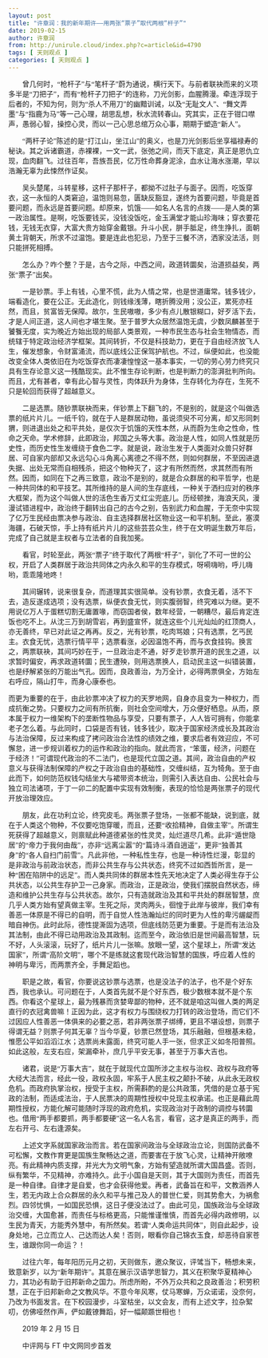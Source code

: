 ```yaml
---
layout: post
title: "许章润：我的新年期许——用两张“票子”取代两根“杆子”"
date: 2019-02-15
author: 许章润
from: http://unirule.cloud/index.php?c=article&id=4790
tags: [ 天则观点 ]
categories: [ 天则观点 ]
---
```


<div class="article">
 <div class="body-text">
  <span>
  </span>
  <p class="MsoNormal">
   <span>
   </span>
  </p>
  <span>
  </span>
  <p class="MsoNormal" style="text-indent:21pt;">
   <span>
    <span style="font-family:宋体;">
     曾几何时，“枪杆子”与“笔杆子”蔚为通说，横行天下。与前者联袂而来的义项多半是“刀把子”，而有“枪杆子刀把子”的连称，刀光剑影，血腥腾漫。牵连浮现于后者的，不知为何，则为“杀人不用刀”的幽黯训诫，以及“无耻文人”、“舞文弄墨”与“指鹿为马”等一己心理，胡思乱想，秋水流转春山。究其实，正在于钳口噤声，愚弱心智，操控心灵，而以一己心思总绾万众心事，期期于塑造“新人”。
    </span>
    <span>
    </span>
   </span>
  </p>
  <span>
  </span>
  <p class="MsoNormal" style="text-indent:21pt;">
   <span>
   </span>
  </p>
  <span>
  </span>
  <p class="MsoNormal" style="text-indent:21pt;">
   <span>
    <span style="font-family:宋体;">
     “两杆子论”陈述的是“打江山，坐江山”的奥义，也是刀光剑影后坐享福禄寿的秘诀。其之诉诸霸道，赤裸裸，一文一武，张弛之间，而天下底定，真正是恩仇立现，血肉翻飞。过往百年，吾族吾民，亿万性命葬身泥涂，血水让海水涨潮，早以浩瀚无辜为此悚然作证矣。
    </span>
    <span>
    </span>
   </span>
  </p>
  <span>
  </span>
  <p class="MsoNormal" style="text-indent:21pt;">
   <span>
   </span>
  </p>
  <span>
  </span>
  <p class="MsoNormal" style="text-indent:21pt;">
   <span>
    <span style="font-family:宋体;">
     吴头楚尾，斗转星移，这杆子那杆子，都拗不过肚子与面子。因而，吃饭穿衣，这一永恒的人类窘迫，温饱则易忽，匮缺反豁显，遂终为首要问题，毕竟是首要问题，而永远是首要问题。却原来，饥饿——如名人名言的点拨——是人类的第一政治属性。是啊，吃饭要钱买，没钱没饭吃，金玉满堂才能山珍海味；穿衣要花钱，无钱无衣穿，大富大贵方始穿金戴银。升斗小民，胼手胝足，终生挣扎，面朝黄土背朝天，所求不过温饱。要是连此也犯忌，乃至于三餐不济，洒家没法活，则只能拼死相搏。
    </span>
    <span>
    </span>
   </span>
  </p>
  <span>
  </span>
  <p class="MsoNormal" style="text-indent:21pt;">
   <span>
   </span>
  </p>
  <span>
  </span>
  <p class="MsoNormal" style="text-indent:21pt;">
   <span>
    <span style="font-family:宋体;">
     怎么办？咋个整？于是，古今之际，中西之间，政道转圜矣，治道损益矣，两张“票子”出矣。
    </span>
    <span>
    </span>
   </span>
  </p>
  <span>
  </span>
  <p class="MsoNormal" style="text-indent:21pt;">
   <span>
   </span>
  </p>
  <span>
  </span>
  <p class="MsoNormal" style="text-indent:21pt;">
   <span>
    <span style="font-family:宋体;">
     一是钞票。手上有钱，心里不慌，此为人情之常，也是世道庸常。钱多钱少，端看造化，要在公正。无此造化，则钱缘浅薄，瞎折腾没用；没公正，累死亦枉然，而且，贫富皆无保障。故尔，生民嗷嗷，多少有点儿散银糊口，好歹活下去，才是人间正道，这人间也才堪生聚。至于普罗大众居然温饱无虞，少数凤麟甚至于饕餮无度，实为晚近方始出现的局部人类景观，一种市民生态与社会生物情态，而统辖于特定政治经济学框架。其间转折，不仅是科技助力，更在于自由经济放飞人生，催发想象，令财富涌流，而以底线公正保驾护航也。不过，纵便如此，也没能改变全体人类依旧在为吃饭穿衣而凄凄惶惶这一基本事实，一切的劳心劳力终究只具有生存论意义这一残酷现实。此不惟生存论判断，也是判断力的澎湃批判所向。而且，尤有甚者，幸有此心智与灵性，肉体跃升为身体，生存转化为存在，生死不只是轮回而获得了超越意义。
    </span>
    <span>
    </span>
   </span>
  </p>
  <span>
  </span>
  <p class="MsoNormal" style="text-indent:21pt;">
   <span>
   </span>
  </p>
  <span>
  </span>
  <p class="MsoNormal" style="text-indent:21pt;">
   <span>
    <span style="font-family:宋体;">
     二是选票。随钞票联袂而来，伴钞票上下翻飞的，不是别的，就是这个叫做选票的纸片片儿。一纸千钧，就在于人是群居动物，虽说须臾不可分离，却又形同刺猬，则进退出处之和平共处，是仅次于饥饿的天性本然，从而蔚为生命之性命，性命之天命。学术修辞，此即政治，邦国之头等大事。政治是人性，如同人性就是历史性，而历史性生发缠绕于食色二字。就是说，政治生发于人类面对众兽只好群居、可自家内部却又永远勾心斗角离心离德之不得不然，则如何群居，不至因进退失据、出处无常而自相残杀，把这个物种灭了，这才有所然而然，求其然而有所然。因而，如同在下之再三致意，政治不是别的，就是合众群居的和平哲学，也是一种共同体的和平技艺。其所维持的是人间的生存底线，一种关于洒扫应对的秩序大框架，而为这个叫做人世的活色生香万丈红尘兜底儿。历经顿挫，海浪天风，漫漫试错进程中，政治终于翻转出自己的古今之别，告别武力和血腥，于无奈中实现了亿万生民经由票决参与政治、自主选择群居社区物业这一和平机制。至此，塞漠海疆，石破天惊，手上持有纸片片儿的这些芸芸众生，终于在文明诞生数万年后，完成了自己就是主权者与立法者的自我加冕。
    </span>
    <span>
    </span>
   </span>
  </p>
  <span>
  </span>
  <p class="MsoNormal" style="text-indent:21pt;">
   <span>
   </span>
  </p>
  <span>
  </span>
  <p class="MsoNormal" style="text-indent:21pt;">
   <span>
    <span style="font-family:宋体;">
     看官，时轮至此，两张“票子”终于取代了两根“杆子”，驯化了不可一世的公权，开启了人类群居于政治共同体之内永久和平的生存模式，呀嗬嗨哟，呼儿嗨哟，乖乖隆地咚！
    </span>
    <span>
    </span>
   </span>
  </p>
  <span>
  </span>
  <p class="MsoNormal" style="text-indent:21pt;">
   <span>
   </span>
  </p>
  <span>
  </span>
  <p class="MsoNormal" style="text-indent:21pt;">
   <span>
    <span style="font-family:宋体;">
     其间辗转，说来很复杂，而道理其实很简单。没有钞票，衣食无着，活不下去，造反遂成选项；没有选票，纵便衣食无忧，则实腹弱智，终究难以为继。更不用说亿万人于蛋糕切割无庸置喙，而窃国者侯，数年经营，一朝糟尽，最后肯定连饭也吃不上。从沈三万到胡雪岩，再到盛宣怀，就连这些个儿光灿灿的红顶商人，亦无善终，早已对此证之再再。反之，光有钞票，吃肉骂娘；只有选票，乞丐民主。衣食无忧，选票行情平平；选票看涨，必因温饱不再，而与衣食挂钩。换言之，两票联袂，其间巧妙在于，一旦政治走不通，好歹走钞票开道的民生之道，以求暂时偏安，再求政道转圜；民生遭殃，则用选票换人，启动民主这一纠错装置，也是纾解紧张的万能出气孔。因而，良政善治，为万全计，必得两票俱全，方始左右呼应，隔山打牛，而身心康泰也。
    </span>
   </span>
  </p>
  <p class="MsoNormal" style="text-indent:21pt;">
   <span>
    <span style="font-family:宋体;">
    </span>
    <span>
    </span>
   </span>
  </p>
  <span>
  </span>
  <p class="MsoNormal">
   <span>
    <span style="font-family:宋体;">
     而更为重要的在于，由此钞票冲决了权力的天罗地网，自身亦且变为一种权力，而成抗衡之势。只要权力之间有所抗衡，则社会空间增大，万众便好栖息。从而，原本属于权力一维架构下的垄断性物品与享受，只要有票子，人人皆可拥有，你能拿老子怎么着。与此同时，口袋是否有钱，钱多钱少，取决于国家经济成长及其政治与法治保障，反过来构成了拷问政治合法性的绩效之维，要求后者有效迎应，不可懈怠，进一步规训着权力的运作和政治的指向。就此而言，“笨蛋，经济，问题在于经济！”可谓现代政治的不二法门，也是现代立国之道。其间，政治自由的产权意义与获得法制保障的产权之于政治自由的基础性，交缠纠结，互为犄角。至于由此而下，如何防范权钱勾结坐大与裙带资本统治，则需引入表达自由、公民社会与独立司法诸项，于丁一卯二的配置中实现有效制衡，表现的恰恰是两张票子的现代开放治理效应。
    </span>
    <span>
    </span>
   </span>
  </p>
  <span>
  </span>
  <p class="MsoNormal">
   <span>
   </span>
  </p>
  <span>
  </span>
  <p class="MsoNormal" style="text-indent:21pt;">
   <span>
    <span style="font-family:宋体;">
     朋友，此在功利立论，终究皮毛。两张票子登场，一张都不能缺，说到底，就在于人类这个物种，不仅要吃饱穿暖，而且，还要“收拾精神，自做主宰”。所谓生死获得了超越意义，则禀赋此种道德紧张的性灵灵，灿烂道尽几希。此非“遁世隐居”的“帝力于我何由哉”，亦非“远离尘嚣”的“篇诗斗酒自逍遥”，更非“独善其身”的“各人自扫门前雪”。凡此非他，一种私性生存，也是一种诗性烂漫，彰显的是非政治与前政治状态，而非公共生存与公共状态，终究不过如西哲所言，是一种“困在陷阱中的远足”。而人类共同体的群居本性先天地决定了人类必得生存于公共状态，以公共生存护卫一己身家。而政治，正是政治，使我们摆脱自然状态，缔造和维护公共生存与公共状态。故尔，只有造就政治及其和平共处的群居智慧，庶几乎人类方始有望真做主宰。生死之际，灵肉两头，徊惶于此岸与彼岸，我们幸有善恶一体原是不得已的自明，而于自觉人性浩瀚灿烂的同时更为人性的卑污龌龊而暗自神伤。此时此际，德性提澌固为选项，但底线防范更为重要。于是而有法治及其法制，由此不得已动用政治及其政制。迄而至今，政治依旧是世间最高智慧，玩不好，人头滚滚，玩好了，纸片片儿一张嘛。放眼一望，这个星球上，所谓“发达国家”，所谓“高阶文明”，哪个不是练就这套现代政治智慧的国族，呼应着人性的神明与卑污，而两票齐全，手舞足蹈也。
    </span>
    <span>
    </span>
   </span>
  </p>
  <span>
  </span>
  <p class="MsoNormal" style="text-indent:21pt;">
   <span>
   </span>
  </p>
  <span>
  </span>
  <p class="MsoNormal" style="text-indent:21pt;">
   <span>
    <span style="font-family:宋体;">
     职是之故，看官，你要说这钞票与选票，也是没法子的法子，也不是个好东西，我也承认。可问题在于，人类首先就不是个好东西，极少数根本就不是个东西。你看这个星球上，最为残暴而贪婪卑鄙的物种，还不就是咱这叫做人类的两足直行的衣冠禽兽嘛！正因为此，这才有权力与围绕权力打转的政治登场，而它们不过因应人性善恶一体俱来的必要之恶，若非两张票子绑缚，更且不堪设想，则票子得谓无益？则票子何其无辜？当今华夏，钞票已然登场，其乐融融，但根基未稳，惟愿公平如滔滔江水；选票尚未露面，终究可能人手一张，但求正义如冬阳普照。如此这般，左支右应，架漏牵补，庶几乎平安无事，甚至于万事大吉也。
    </span>
    <span>
    </span>
   </span>
  </p>
  <span>
  </span>
  <p class="MsoNormal" style="text-indent:21pt;">
   <span>
   </span>
  </p>
  <span>
  </span>
  <p class="MsoNormal" style="text-indent:21pt;">
   <span>
    <span style="font-family:宋体;">
     诸君，说是“万事大吉”，就在于就现代立国所涉之主权与治权、政权与政府等大经大法而言，经此一役，政权永固，牢系于人民主权之颠扑不破，从此永无政权危机。而政府执掌治权，授受于主权，所需斟酌的是公共政策，凭借的是立基于宪政的法制，而适成法治，于人民票决的周期性授权中兑现主权承诺。也正是藉此周期性授权，方能化解可能随时浮现的政府危机，实现政治对于政制的调控与转圜也。借用“两手都要抓，两手都要硬”这一名人名言，看官，这才是真正的两手，而左右开弓、左右逢源矣。
    </span>
    <span>
    </span>
   </span>
  </p>
  <span>
  </span>
  <p class="MsoNormal" style="text-indent:21pt;">
   <span>
   </span>
  </p>
  <span>
  </span>
  <p class="MsoNormal" style="text-indent:21pt;">
   <span>
    <span style="font-family:宋体;">
     上述文字系就国家政治而言。若在国家间政治与全球政治立论，则国防武备不可松懈，文教作育更是国族生聚畅达之道，而要害在于放飞心灵，让精神开敞嘹亮。有此精神内质支撑，并光大为文明气象，方始有望造就所谓大国昌盛。否则，纵有繁华，不见精神，亦难持久。此于小国自是天则，其于大国则为责任，而首先是一种自律。自律才是自爱，也才会获得他爱。再者，武备旨在和平，文教涵养人生，若无内政上合众群居的永久和平与推己及人的普世仁爱，则其势愈大，为祸愈烈。四邻忧惧，一如国民恐惧，这日子便没法过了。由此可见，国族政治与全球政治交缠，大国愈甚，而责任与标格更高，只能惟谨惟慎，而首先必得内政修明，以生民为青天，方能秀外慧中，有所然矣。若谓“人类命运共同体”，则自此起步，设身处地，己立而立人、己达而达人矣！否则，眼看你自己锦衣玉食，却恶待自家苍生，谁跟你同一命运？！
    </span>
    <span>
    </span>
   </span>
  </p>
  <span>
  </span>
  <p class="MsoNormal" style="text-indent:21pt;">
   <span>
   </span>
  </p>
  <span>
  </span>
  <p class="MsoNormal" style="text-indent:21pt;">
   <span>
    <span style="font-family:宋体;">
     过往六年，每年阳历元月之初，天则做东，邀众聚议，评骘当下，畅想未来，致意新岁，以为“新年期许”。其意在展示汉语学思智力，其义在积聚华夏精神心力，其功必有助于旧邦新命之国力。所虑所盼，不外万众共和之良政善治；积劳积慧，正在于旧邦新命之文教风华。不意今年风寒，仗马寒蝉，万众诺诺，没奈何，乃改为书面发言。在下校园漫步，斗室枯坐，以文会友，而有上述文字，拉杂絮叨，仿佛哑然作声，俨如戴镣舞蹈，好一幅颠踬世相也！
    </span>
    <span>
    </span>
   </span>
  </p>
  <span>
  </span>
  <p class="MsoNormal" style="text-indent:21pt;">
   <span>
   </span>
  </p>
  <span>
  </span>
  <p class="MsoNormal" style="text-indent:21pt;">
   <span>
   </span>
  </p>
  <span>
  </span>
  <p class="MsoNormal" style="text-indent:21pt;">
   <span>
    <span>
     <span>
      2019
     </span>
    </span>
    <span style="font-family:宋体;">
     年
    </span>
    <span>
     <span>
      2
     </span>
    </span>
    <span style="font-family:宋体;">
     月
    </span>
    <span>
     <span>
      15
     </span>
    </span>
    <span style="font-family:宋体;">
     日
    </span>
    <span>
    </span>
   </span>
  </p>
  <span>
  </span>
  <p class="MsoNormal" style="text-indent:21pt;">
   <span>
    <span style="font-family:宋体;">
     中评网与
    </span>
    <span>
     <span>
      FT
     </span>
    </span>
    <span style="font-family:宋体;">
     中文网同步首发
    </span>
    <span>
    </span>
   </span>
  </p>
  <span>
  </span>
  <p>
   <br/>
  </p>
 </div>
</div>

